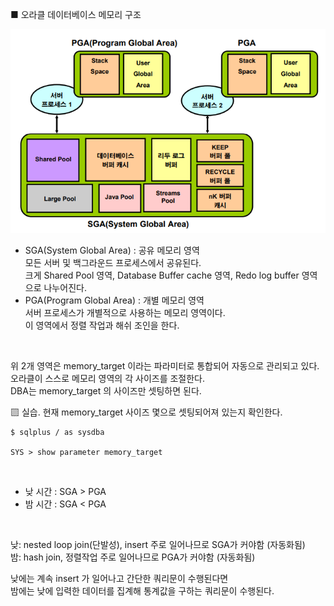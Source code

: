 ■ 오라클 데이터베이스 메모리 구조

<img src="https://github.com/corvina1208/Oracle_Admin/blob/main/2_%EB%A9%94%EB%AA%A8%EB%A6%AC%EA%B5%AC%EC%A1%B0.png">

- SGA(System Global Area) : 공유 메모리 영역  
모든 서버 및 백그라운드 프로세스에서 공유된다.   
크게 Shared Pool 영역, Database Buffer cache 영역, Redo log buffer 영역으로 나누어진다.  
- PGA(Program Global Area) : 개별 메모리 영역  
서버 프로세스가 개별적으로 사용하는 메모리 영역이다.  
이 영역에서 정렬 작업과 해쉬 조인을 한다.  

<br/>

위 2개 영역은 memory_target 이라는 파라미터로 통합되어 자동으로 관리되고 있다.    
오라클이 스스로 메모리 영역의 각 사이즈를 조절한다.  
DBA는 memory_target 의 사이즈만 셋팅하면 된다.  

  
▧ 실습. 현재 memory_target 사이즈 몇으로 셋팅되어져 있는지 확인한다.
```
$ sqlplus / as sysdba

SYS > show parameter memory_target
```

<br/>

- 낮 시간 : SGA > PGA
- 밤 시간 : SGA < PGA

<br/>

낮: nested loop join(단발성), insert 주로 일어나므로 SGA가 커야함 (자동화됨)  
밤: hash join, 정렬작업 주로 일어나므로 PGA가 커야함 (자동화됨)

낮에는 계속 insert 가 일어나고 간단한 쿼리문이 수행된다면  
밤에는 낮에 입력한 데이터를 집계해 통계값을 구하는 쿼리문이 수행된다.

<br/>
<br/>
